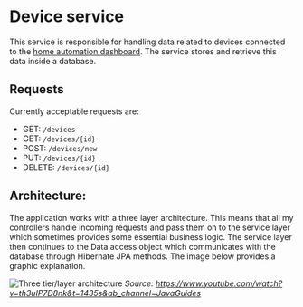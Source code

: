 # Device service
This service is responsible for handling data related to devices connected to the [home automation dashboard](https://github.com/Milofow/front-end-dashboard). The service stores and retrieve this data inside a database.

## Requests
Currently acceptable requests are:
- GET: ```/devices``` 
- GET: ```/devices/{id}``` 
- POST: ```/devices/new```
- PUT: ```/devices/{id}```  
- DELETE: ```/devices/{id}```

## Architecture:
The application works with a three layer architecture. This means that all my controllers handle incoming requests and pass them on to the service layer which sometimes provides some essential business logic. The service layer then continues to the Data access object which communicates with the database through Hibernate JPA methods. The image below provides a graphic explanation.


![Three tier/layer architecture](https://cdn.discordapp.com/attachments/799690499157917719/920016209691431052/architecture_api.png)
<i>Source: https://www.youtube.com/watch?v=th3uIP7D8nk&t=1435s&ab_channel=JavaGuides</i>

